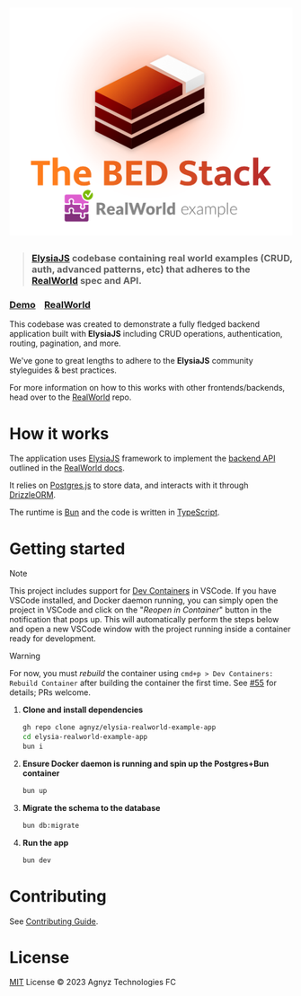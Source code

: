 # ![RealWorld Example App](logo.png)

> ### [ElysiaJS](https://elysiajs.com/) codebase containing real world examples (CRUD, auth, advanced patterns, etc) that adheres to the [RealWorld](https://github.com/gothinkster/realworld) spec and API.


### [Demo](https://demo.realworld.io/)&nbsp;&nbsp;&nbsp;&nbsp;[RealWorld](https://github.com/gothinkster/realworld)


This codebase was created to demonstrate a fully fledged backend application built with **ElysiaJS** including CRUD operations, authentication, routing, pagination, and more.

We've gone to great lengths to adhere to the **ElysiaJS** community styleguides & best practices.

For more information on how to this works with other frontends/backends, head over to the [RealWorld](https://github.com/gothinkster/realworld) repo.


# How it works

The application uses [ElysiaJS](https://elysiajs.com/) framework to implement the [backend API](https://realworld-docs.netlify.app/docs/specs/backend-specs/introduction) outlined in the [RealWorld docs](https://realworld-docs.netlify.app/).

It relies on [Postgres.js](https://github.com/porsager/postgres) to store data, and interacts with it through [DrizzleORM](https://orm.drizzle.team/docs/quick-postgresql/postgresjs).

The runtime is [Bun](https://bun.sh/) and the code is written in [TypeScript](https://www.typescriptlang.org/).

# Getting started

> [!NOTE]
> This project includes support for [Dev Containers](https://code.visualstudio.com/docs/remote/containers) in VSCode. If you have VSCode installed, and Docker daemon running, you can simply open the project in VSCode and click on the "_Reopen in Container_" button in the notification that pops up. This will automatically perform the steps below and open a new VSCode window with the project running inside a container ready for development.

> [!WARNING]
> For now, you must _rebuild_ the container using `cmd+p > Dev Containers: Rebuild Container` after building the container the first time. See [#55](https://github.com/agnyz/elysia-realworld-example-app/issues/55) for details; PRs welcome.

1. **Clone and install dependencies**

    ```bash
    gh repo clone agnyz/elysia-realworld-example-app
    cd elysia-realworld-example-app
    bun i
    ```

2. **Ensure Docker daemon is running and spin up the Postgres+Bun container**

    ```bash
    bun up
    ```
3. **Migrate the schema to the database**

    ```bash
    bun db:migrate
    ```

4. **Run the app**

    ```bash
    bun dev
    ```

# Contributing

See [Contributing Guide](CONTRIBUTING.md).

# License

[MIT](LICENSE) License © 2023 Agnyz Technologies FC
